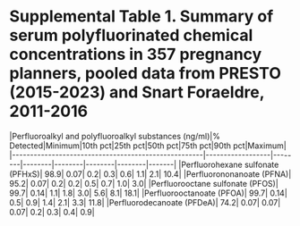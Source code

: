 # Supplemental Table 1. Summary of serum polyfluorinated chemical concentrations in 357 pregnancy planners, pooled data from PRESTO (2015-2023) and Snart Foraeldre, 2011-2016

|Perfluoroalkyl and polyfluoroalkyl substances (ng/ml)|% Detected|Minimum|10th pct|25th pct|50th pct|75th pct|90th pct|Maximum|
|-----------------------------------------------------|------------------|--------|--------|--------|--------|--------|-------|
|Perfluorohexane sulfonate (PFHxS)|	98.9|	0.07|	0.2|	0.3|	0.6|	1.1|	2.1|	10.4|
|Perfluorononanoate (PFNA)|	95.2|	0.07|	0.2|	0.2|	0.5|	0.7|	1.0|	3.0|
|Perfluorooctane sulfonate (PFOS)|	99.7|	0.14|	1.1|	1.8|	3.0|	5.6|	8.1|	18.1|
|Perfluorooctanoate (PFOA)|	99.7|	0.14|	0.5|	0.9|	1.4|	2.1|	3.3|	11.8|
|Perfluorodecanoate (PFDeA)|	74.2|	0.07|	0.07|	0.07|	0.2|	0.3|	0.4|	0.9|

